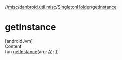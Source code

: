 //[misc](../../../index.md)/[danbroid.util.misc](../index.md)/[SingletonHolder](index.md)/[getInstance](get-instance.md)



# getInstance  
[androidJvm]  
Content  
fun [getInstance](get-instance.md)(arg: [A](index.md)): [T](index.md)  



